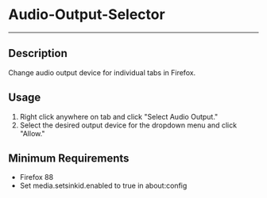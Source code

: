 # Audio-Output-Selector
---
## Description
Change audio output device for individual tabs in Firefox.

## Usage
1. Right click anywhere on tab and click "Select Audio Output."
2. Select the desired output device for the dropdown menu and click "Allow."

## Minimum Requirements
- Firefox 88
- Set media.setsinkid.enabled to true in about:config
